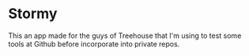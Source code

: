 # Stormy

This an app made for the guys of Treehouse that I'm using to test some
tools at Github before incorporate into private repos.
